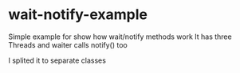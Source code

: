 # wait-notify-example
Simple example for show how wait/notify methods work
It has three Threads and waiter calls notify() too

I splited it to separate classes
